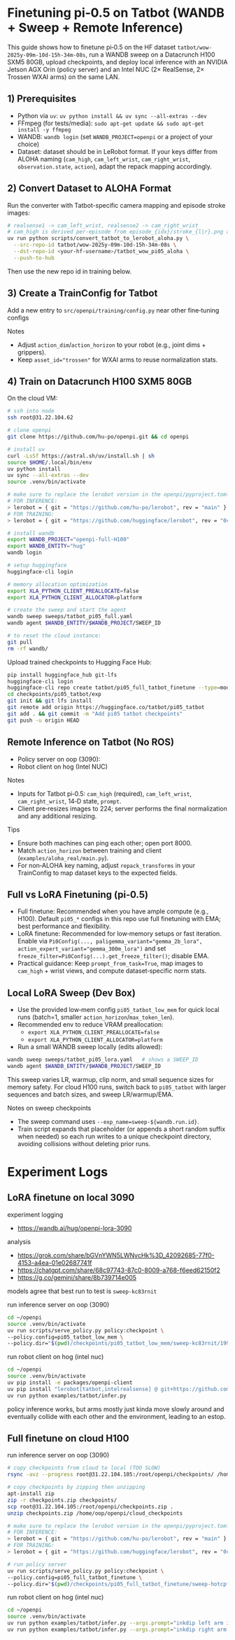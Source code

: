 # Finetuning pi‑0.5 on Tatbot (WANDB + Sweep + Remote Inference)

This guide shows how to finetune pi‑0.5 on the HF dataset `tatbot/wow-2025y-09m-10d-15h-34m-08s`, run a WANDB sweep on a Datacrunch H100 SXM5 80GB, upload checkpoints, and deploy local inference with an NVIDIA Jetson AGX Orin (policy server) and an Intel NUC (2× RealSense, 2× Trossen WXAI arms) on the same LAN.

## 1) Prerequisites
- Python via `uv`: `uv python install && uv sync --all-extras --dev`
- FFmpeg (for tests/media): `sudo apt-get update && sudo apt-get install -y ffmpeg`
- WANDB: `wandb login` (set `WANDB_PROJECT=openpi` or a project of your choice)
- Dataset: dataset should be in LeRobot format. If your keys differ from ALOHA naming (`cam_high`, `cam_left_wrist`, `cam_right_wrist`, `observation.state`, `action`), adapt the repack mapping accordingly.

## 2) Convert Dataset to ALOHA Format
Run the converter with Tatbot-specific camera mapping and episode stroke images:

```bash
# realsense1 -> cam_left_wrist, realsense2 -> cam_right_wrist
# cam_high is derived per-episode from episode_{idx}/stroke_{l|r}.png and duplicated across frames.
uv run python scripts/convert_tatbot_to_lerobot_aloha.py \
  --src-repo-id tatbot/wow-2025y-09m-10d-15h-34m-08s \
  --dst-repo-id <your-hf-username>/tatbot_wow_pi05_aloha \
  --push-to-hub
```

Then use the new repo id in training below.

## 3) Create a TrainConfig for Tatbot

Add a new entry to `src/openpi/training/config.py` near other fine‑tuning configs

Notes
- Adjust `action_dim`/`action_horizon` to your robot (e.g., joint dims + grippers).
- Keep `asset_id="trossen"` for WXAI arms to reuse normalization stats.

## 4) Train on Datacrunch H100 SXM5 80GB

On the cloud VM:

```bash
# ssh into node
ssh root@31.22.104.62

# clone openpi
git clone https://github.com/hu-po/openpi.git && cd openpi

# install uv
curl -LsSf https://astral.sh/uv/install.sh | sh
source $HOME/.local/bin/env
uv python install
uv sync --all-extras --dev
source .venv/bin/activate

# make sure to replace the lerobot version in the openpi/pyproject.toml file with the latest version
# FOR INFERENCE:
> lerobot = { git = "https://github.com/hu-po/lerobot", rev = "main" }
# FOR TRAINING:
> lerobot = { git = "https://github.com/huggingface/lerobot", rev = "0cf864870cf29f4738d3ade893e6fd13fbd7cdb5" }

# install wandb
export WANDB_PROJECT="openpi-full-H100"
export WANDB_ENTITY="hug"
wandb login

# setup huggingface
huggingface-cli login

# memory allocation optimization
export XLA_PYTHON_CLIENT_PREALLOCATE=false
export XLA_PYTHON_CLIENT_ALLOCATOR=platform

# create the sweep and start the agent
wandb sweep sweeps/tatbot_pi05_full.yaml
wandb agent $WANDB_ENTITY/$WANDB_PROJECT/SWEEP_ID

# to reset the cloud instance:
git pull
rm -rf wandb/
```

Upload trained checkpoints to Hugging Face Hub:

```bash
pip install huggingface_hub git-lfs
huggingface-cli login
huggingface-cli repo create tatbot/pi05_full_tatbot_finetune --type=model
cd checkpoints/pi05_tatbot/exp
git init && git lfs install
git remote add origin https://huggingface.co/tatbot/pi05_tatbot
git add . && git commit -m "Add pi05 tatbot checkpoints"
git push -u origin HEAD
```

## Remote Inference on Tatbot (No ROS)

- Policy server on oop (3090):
- Robot client on hog (Intel NUC)

Notes
- Inputs for Tatbot pi‑0.5: `cam_high` (required), `cam_left_wrist`, `cam_right_wrist`, 14‑D state, `prompt`.
- Client pre‑resizes images to 224; server performs the final normalization and any additional resizing.

Tips
- Ensure both machines can ping each other; open port 8000.
- Match `action_horizon` between training and client (`examples/aloha_real/main.py`).
- For non‑ALOHA key naming, adjust `repack_transforms` in your TrainConfig to map dataset keys to the expected fields.

## Full vs LoRA Finetuning (pi‑0.5)
- Full finetune: Recommended when you have ample compute (e.g., H100). Default `pi05_*` configs in this repo use full finetuning with EMA; best performance and flexibility.
- LoRA finetune: Recommended for low‑memory setups or fast iteration. Enable via `Pi0Config(..., paligemma_variant="gemma_2b_lora", action_expert_variant="gemma_300m_lora")` and set `freeze_filter=Pi0Config(...).get_freeze_filter()`; disable EMA.
- Practical guidance: Keep `prompt_from_task=True`, map images to `cam_high` + wrist views, and compute dataset‑specific norm stats.

## Local LoRA Sweep (Dev Box)
- Use the provided low‑mem config `pi05_tatbot_low_mem` for quick local runs (batch=1, smaller `action_horizon`/`max_token_len`).
- Recommended env to reduce VRAM preallocation:
  - `export XLA_PYTHON_CLIENT_PREALLOCATE=false`
  - `export XLA_PYTHON_CLIENT_ALLOCATOR=platform`
- Run a small WANDB sweep locally (edits allowed):

```bash
wandb sweep sweeps/tatbot_pi05_lora.yaml   # shows a SWEEP_ID
wandb agent $WANDB_ENTITY/$WANDB_PROJECT/SWEEP_ID
```

This sweep varies LR, warmup, clip norm, and small sequence sizes for memory safety. For cloud H100 runs, switch back to `pi05_tatbot` with larger sequences and batch sizes, and sweep LR/warmup/EMA.

Notes on sweep checkpoints
- The sweep command uses `--exp_name=sweep-${wandb.run.id}`.
- Train script expands that placeholder (or appends a short random suffix when needed) so each run writes to a unique checkpoint directory, avoiding collisions without deleting prior runs.

# Experiment Logs

## LoRA finetune on local 3090

experiment logging
- https://wandb.ai/hug/openpi-lora-3090

analysis
- https://grok.com/share/bGVnYWN5LWNvcHk%3D_42092685-77f0-4153-a4ea-01e02687741f
- https://chatgpt.com/share/68c97743-87c0-8009-a768-f6eed62150f2
- https://g.co/gemini/share/8b739714e005

models agree that best run to test is `sweep-kc83rnit`

run inference server on oop (3090)

```bash
cd ~/openpi
source .venv/bin/activate
uv run scripts/serve_policy.py policy:checkpoint \
--policy.config=pi05_tatbot_low_mem \
--policy.dir="$(pwd)/checkpoints/pi05_tatbot_low_mem/sweep-kc83rnit/199"
```

run robot client on hog (intel nuc)

```bash
cd ~/openpi
source .venv/bin/activate
uv pip install -e packages/openpi-client
uv pip install "lerobot[tatbot,intelrealsense] @ git+https://github.com/hu-po/lerobot.git@main"
uv run python examples/tatbot/infer.py
```

policy inference works, but arms mostly just kinda move slowly around and eventually collide with each other and the environment, leading to an estop.

## Full finetune on cloud H100

run inference server on oop (3090)

```bash
# copy checkpoints from cloud to local (TOO SLOW)
rsync -avz --progress root@31.22.104.105:/root/openpi/checkpoints/ /home/oop/openpi/checkpoints/

# copy checkpoints by zipping then unzipping
apt-install zip
zip -r checkpoints.zip checkpoints/
scp root@31.22.104.105:/root/openpi/checkpoints.zip .
unzip checkpoints.zip /home/oop/openpi/cloud_checkpoints

# make sure to replace the lerobot version in the openpi/pyproject.toml file with the latest version
# FOR INFERENCE:
> lerobot = { git = "https://github.com/hu-po/lerobot", rev = "main" }
# FOR TRAINING:
> lerobot = { git = "https://github.com/huggingface/lerobot", rev = "0cf864870cf29f4738d3ade893e6fd13fbd7cdb5" }

# run policy server
uv run scripts/serve_policy.py policy:checkpoint \
--policy.config=pi05_full_tatbot_finetune \
--policy.dir="$(pwd)/checkpoints/pi05_full_tatbot_finetune/sweep-hotcpf41/2000"
```

run robot client on hog (intel nuc)

```bash
cd ~/openpi
source .venv/bin/activate
uv run python examples/tatbot/infer.py --args.prompt="inkdip left arm in inkcap_left_large to fill with true_blue ink, right arm at rest"
uv run python examples/tatbot/infer.py --args.prompt="inkdip right arm in inkcap_right_large to fill with true_blue ink, left arm at rest"
```